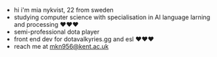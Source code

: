 - hi i'm mia nykvist, 22 from sweden
- studying computer science with specialisation in AI language larning and processing
❤️❤️❤️
- semi-professional dota player
- front end dev for dotavalkyries.gg and esl
❤️❤️❤️
- reach me at mkn956@kent.ac.uk
